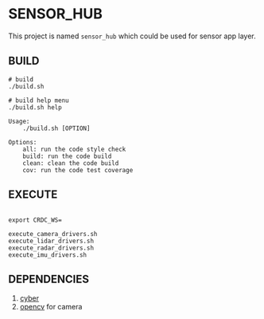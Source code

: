 # SENSOR_HUB

This project is named `sensor_hub` which could be used for sensor app layer.

## BUILD

``` shell
# build 
./build.sh

# build help menu
./build.sh help

Usage:
    ./build.sh [OPTION]

Options:
    all: run the code style check
    build: run the code build
    clean: clean the code build
    cov: run the code test coverage

```

## EXECUTE

``` shell

export CRDC_WS=

execute_camera_drivers.sh
execute_lidar_drivers.sh
execute_radar_drivers.sh
execute_imu_drivers.sh

```

## DEPENDENCIES
1. [cyber]()
2. [opencv]() for camera